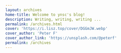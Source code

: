 ```yaml
---
layout: archives
home-title: Welcome to ynsc's blog!
description: Writing, writing, writing ...
permalink: /archives.html
cover: 'https://i.lisz.top/cover/DGGmJW.webp'
cover_author: 'Peter F'
cover_author_link: 'https://unsplash.com/@peterf'
permalink: /archives
---
```

